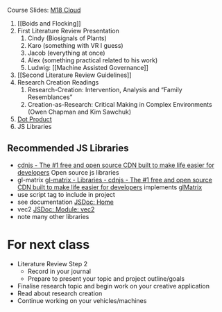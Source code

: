 Course Slides: [M18 Cloud](https://cloud.bau-ha.us/s/GnTdS7zjTEHrPD4)

1. [[Boids and Flocking]]
2. First Literature Review Presentation
	1. Cindy (Biosignals of Plants)
	2. Karo (something with VR I guess)
	3. Jacob (everything at once)
	4. Alex (something practical related to his work)
	5. Ludwig: [[Machine Assisted Governance]]
3. [[Second Literature Review Guidelines]]
4. Research Creation Readings
	1. Research-Creation: Intervention, Analysis and “Family Resemblances”
	2. Creation-as-Research: Critical Making in Complex Environments (Owen Chapman and Kim Sawchuk)
5. [Dot Product](https://www.falstad.com/dotproduct/)
6. JS Libraries


## Recommended JS Libraries
- [cdnjs - The #1 free and open source CDN built to make life easier for developers](https://cdnjs.com/) Open source js libraries
- gl-matrix [gl-matrix - Libraries - cdnjs - The #1 free and open source CDN built to make life easier for developers](https://cdnjs.com/libraries/gl-matrix) implements [glMatrix](https://glmatrix.net/) 
- use script tag to include in project
- see documentation [JSDoc: Home](https://glmatrix.net/docs/)
- vec2 [JSDoc: Module: vec2](https://glmatrix.net/docs/module-vec2.html)
- note many other libraries

# For next class
- Literature Review Step 2
	- Record in your journal
	- Prepare to present your topic and project outline/goals
- Finalise research topic and begin work on your creative application
- Read about research creation
- Continue working on your vehicles/machines